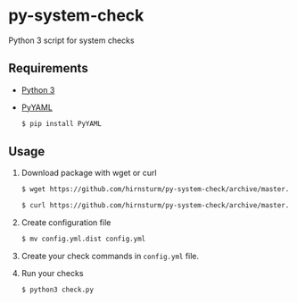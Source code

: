# py-system-check
Python 3 script for system checks

## Requirements

* [Python 3](https://www.python.org/)
* [PyYAML](https://pyyaml.org/)

    ```bash
    $ pip install PyYAML
    ```

## Usage

1. Download package with wget or curl

    ```bash
    $ wget https://github.com/hirnsturm/py-system-check/archive/master.zip -O py-system-check.zip
    ```  
    
    ```bash
    $ curl https://github.com/hirnsturm/py-system-check/archive/master.zip -o py-system-check.zip
    ```  

2. Create configuration file

    ```bash
    $ mv config.yml.dist config.yml
    ```

3. Create your check commands in `config.yml` file.

3. Run your checks

    ```bash
    $ python3 check.py
    ```
